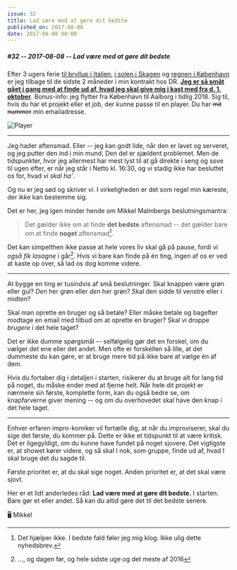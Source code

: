 ```yaml
---
issue: 32
title: Lad være med at gøre dit bedste
published_on: 2017-08-08
date: 2017-08-08 08:00
---
```


##### #32 -- 2017-08-08 -- Lad være med at gøre dit bedste

Efter 3 ugers ferie [til bryllup i Italien][italien], [i solen i Skagen][skagen] og [regnen i København][kbh] er jeg tilbage til de sidste 2 måneder i min kontrakt hos DR. [**Jeg er så småt gået i gang med at finde ud af, hvad jeg skal give mig i kast med fra d. 1. oktober**][october-17]. Bonus-info: jeg flytter fra København til Aalborg i tidlig 2018. Sig til, hvis du har et projekt eller et job, der kunne passe til en player. Du har <del>mit nummer</del> min emailadresse.

![Player](https://s3.brnbw.com/audience-member-hey-MinjQbKvRB.gif)

---

Jeg hader aftensmad. Eller -- jeg kan godt lide, når den er lavet og serveret, og jeg putter den ind i min mund. Den del er sjældent problemet. Men de tidspunkter, hvor jeg allermest har mest lyst til at gå direkte i seng og sove til ugen efter, er når jeg står i Netto kl. 16:30, og vi stadig ikke har besluttet os for, hvad _vi skal ha'_.

Og nu er jeg sød og skriver _vi_. I virkeligheden er det som regel min kæreste, der ikke kan bestemme sig.

Det er her, jeg igen minder hende om Mikkel Malmbergs beslutningsmantra:

> Det gælder ikke om at finde **det bedste** aftensmad -- det gælder bare om at finde **noget** aftensmad[^mantra].

Det kan simpelthen ikke passe at hele vores liv skal gå på pause, fordi vi _også fik lasagne_ i går[^lasagne]. Hvis vi bare kan finde på én ting, ingen af os er ved at kaste op over, så lad os dog komme videre.

---

At bygge en ting er tusindvis af små beslutninger. Skal knappen være grøn eller gul? _Den_ her grøn eller _den_ her grøn? Skal den sidde til venstre eller i midten?

Skal man oprette en bruger og så betale? Eller måske betale og bagefter modtage en email med tilbud om at oprette en bruger? Skal vi droppe _brugere_ i det hele taget?

Det er ikke dumme spørgsmål -- selfølgelig gør det en forskel, om du vælger det ene eller det andet. Men ofte er forskellen så lille, at det dummeste du kan gøre, er at bruge mere tid på ikke bare at vælge én af dem.

Hvis du fortaber dig i detaljen i starten, risikerer du at bruge alt for lang tid på noget, du måske ender med at fjerne helt. Når hele dit projekt er nærmere sin første, komplette form, kan du også bedre se, om knapfarverne giver mening -- og om du overhovedet skal have den knap i det hele taget.

---

Enhver erfaren impro-komiker vil fortælle dig, at når du improviserer, skal du sige det første, du kommer på. Dette er ikke et tidspunkt til at være kritisk. Det er ligegyldigt, om du kunne have fundet på noget sjovere. Det vigtigste er, at showet kører videre, og så skal I nok, som gruppe, finde ud af, hvad I skal bruge det du sagde til.

Første prioritet er, at du skal sige noget. Anden prioritet er, at det skal være sjovt.

Her er et lidt anderledes råd: **Lad være med at gøre dit bedste.** I starten. Bare gør et eller andet. Så kan du altid gøre det til det bedste senere.

🖥 Mikkel

[^mantra]: Det hjælper ikke. I bedste fald føler jeg mig klog. Ikke ulig dette nyhedsbrev.
[^lasagne]: &hellip;, og dagen før, og hele sidste uge og det meste af 2016

[italien]: https://www.instagram.com/p/BWUtpdKgwwo
[skagen]: https://www.instagram.com/p/BWkSwl-AETj
[kbh]: https://s3.brnbw.com/cat-hugging-teddy-bear-1X7tp5ZXZo.gif
[october-17]: https://mikkelmalmberg.dk/october-17
